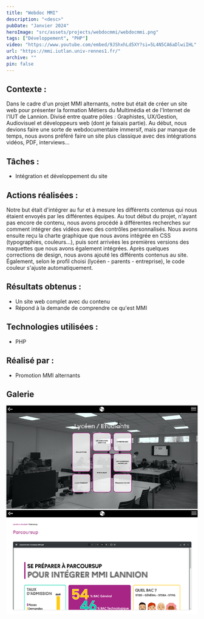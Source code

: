 ```yaml
---
title: "Webdoc MMI"
description: "<desc>"
pubDate: "Janvier 2024"
heroImage: "src/assets/projects/webdocmmi/webdocmmi.png"
tags: ["Développement", "PHP"]
video: "https://www.youtube.com/embed/9JShxhLd5XY?si=5L4N5CA6aDlwiIHL"
url: "https://mmi.iutlan.univ-rennes1.fr/"
archive: ""
pin: false
---
```


## Contexte :
Dans le cadre d'un projet MMI alternants, notre but était de créer un site web pour présenter la formation Métiers du Multimédia et de l'Internet de l'IUT de Lannion. Divisé entre quatre pôles : Graphistes, UX/Gestion, Audiovisuel et développeurs web (dont je faisais partie). Au début, nous devions faire une sorte de webdocumentaire immersif, mais par manque de temps, nous avons préféré faire un site plus classique avec des intégrations vidéos, PDF, interviews...

## Tâches :
- Intégration et développement du site  

## Actions réalisées :  
Notre but était d'intégrer au fur et à mesure les différents contenus qui nous étaient envoyés par les différentes équipes. Au tout début du projet, n'ayant pas encore de contenu, nous avons procédé à différentes recherches sur comment intégrer des vidéos avec des contrôles personnalisés. Nous avons ensuite reçu la charte graphique que nous avons intégrée en CSS (typographies, couleurs...), puis sont arrivées les premières versions des maquettes que nous avons également intégrées. Après quelques corrections de design, nous avons ajouté les différents contenus au site. Également, selon le profil choisi (lycéen - parents - entreprise), le code couleur s'ajuste automatiquement.

## Résultats obtenus :  
- Un site web complet avec du contenu  
- Répond à la demande de comprendre ce qu'est MMI  

## Technologies utilisées :  
- PHP  

## Réalisé par :  
- Promotion MMI alternants  


## Galerie
![Capture d'écran du site WebDocMMI](src/assets/projects/webdocmmi/webdocmmi1.png)
![Capture d'écran du site WebDocMMI](src/assets/projects/webdocmmi/webdocmmi2.png)
